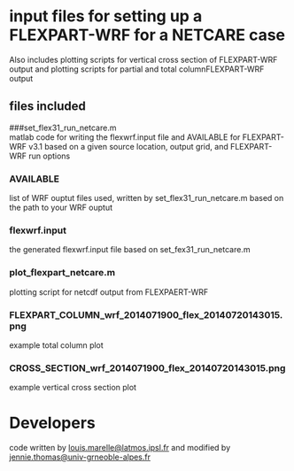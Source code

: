 # input files for setting up a FLEXPART-WRF for a NETCARE case

Also includes plotting scripts for vertical cross section of FLEXPART-WRF output and  plotting scripts for partial and total columnFLEXPART-WRF output

## files included

###set_flex31_run_netcare.m  
matlab code for writing the flexwrf.input file and AVAILABLE for FLEXPART-WRF v3.1 based on a given source location, output grid, and FLEXPART-WRF run options

### AVAILABLE 
list of WRF ouptut files used, written by set_flex31_run_netcare.m based on the path to your WRF ouptut 								

### flexwrf.input 
the generated flexwrf.input file based on set_fex31_run_netcare.m

### plot_flexpart_netcare.m 
plotting script for netcdf output from FLEXPAERT-WRF

### FLEXPART_COLUMN_wrf_2014071900_flex_20140720143015.png 
example total column plot

### CROSS_SECTION_wrf_2014071900_flex_20140720143015.png 
example vertical cross section plot	

# Developers
code written by louis.marelle@latmos.ipsl.fr and modified by jennie.thomas@univ-grneoble-alpes.fr

